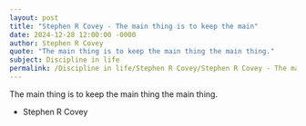```yaml
---
layout: post
title: "Stephen R Covey - The main thing is to keep the main"
date: 2024-12-28 12:00:00 -0000
author: Stephen R Covey
quote: "The main thing is to keep the main thing the main thing."
subject: Discipline in life
permalink: /Discipline in life/Stephen R Covey/Stephen R Covey - The main thing is to keep the main
---
```


The main thing is to keep the main thing the main thing.

- Stephen R Covey
